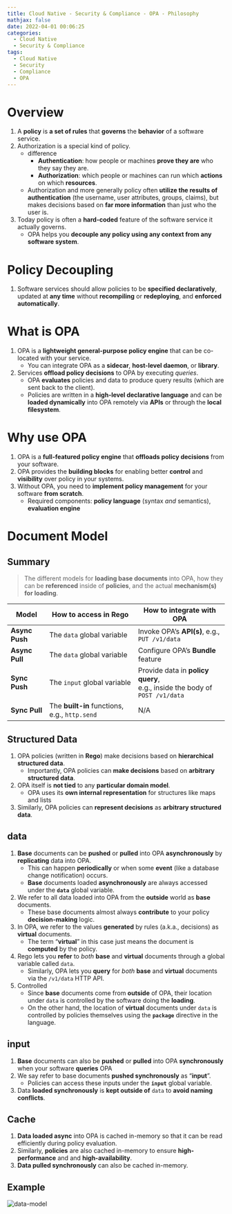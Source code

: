 ```yaml
---
title: Cloud Native - Security & Compliance - OPA - Philosophy
mathjax: false
date: 2022-04-01 00:06:25
categories:
  - Cloud Native
  - Security & Compliance
tags:
  - Cloud Native
  - Security
  - Compliance
  - OPA
---
```


# Overview

1. A **policy** is **a set of rules** that **governs** the **behavior** of a software service.
2. Authorization is a special kind of policy.
   - difference
     - **Authentication**: how people or machines **prove they are** who they say they are.
     - **Authorization**: which people or machines can run which **actions** on which **resources**.
   - Authorization and more generally policy often **utilize the results of authentication** (the username, user attributes, groups, claims), but makes decisions based on **far more information** than just who the user is.
3. Today policy is often a **hard-coded** feature of the software service it actually governs.
   - OPA helps you **decouple any policy using any context from any software system**.

<!-- more -->

# Policy Decoupling

1. Software services should allow policies to be **specified declaratively**, updated at **any time** without **recompiling** or **redeploying**, and **enforced automatically**.

# What is OPA

1. OPA is a **lightweight general-purpose policy engine** that can be co-located with your service.
   - You can integrate OPA as a **sidecar**, **host-level daemon**, or **library**.
2. Services **offload policy decisions** to OPA by executing *queries*.
   - OPA **evaluates** policies and data to produce query results (which are sent back to the client).
   - Policies are written in a **high-level declarative language** and can be **loaded dynamically** into OPA remotely via **APIs** or through the **local filesystem**.

# Why use OPA

1. OPA is a **full-featured policy engine** that **offloads policy decisions** from your software.
2. OPA provides the **building blocks** for enabling better **control** and **visibility** over policy in your systems.
3. Without OPA, you need to **implement policy management** for your software **from scratch**.
   - Required components: **policy language** (syntax *and* semantics), **evaluation engine**

# Document Model

## Summary

> The different models for **loading base documents** into OPA, how they can be **referenced** inside of **policies**, and the actual **mechanism(s) for loading**.

| Model          | How to access in Rego                         | How to integrate with OPA                                    |
| -------------- | --------------------------------------------- | ------------------------------------------------------------ |
| **Async Push** | The `data` global variable                    | Invoke OPA’s **API(s)**, e.g., `PUT /v1/data`                |
| **Async Pull** | The `data` global variable                    | Configure OPA’s **Bundle** feature                           |
| **Sync Push**  | The `input` global variable                   | Provide data in **policy query**, <br />e.g., inside the body of `POST /v1/data` |
| **Sync Pull**  | The **built-in** functions, e.g., `http.send` | N/A                                                          |

## Structured Data

1. OPA policies (written in **Rego**) make decisions based on **hierarchical structured data**.
   - Importantly, OPA policies can **make decisions** based on **arbitrary structured data**.
2. OPA itself is **not tied** to any **particular domain model**.
   - OPA uses its **own internal representation** for structures like maps and lists
3. Similarly, OPA policies can **represent decisions** as **arbitrary structured data**.

## data

1. **Base** documents can be **pushed** or **pulled** into OPA **asynchronously** by **replicating** data into OPA.
   - This can happen **periodically** or when some **event** (like a database change notification) occurs.
   - **Base** documents loaded **asynchronously** are always accessed under the **`data`** global variable.
2. We refer to all data loaded into OPA from the **outside** world as **base** documents.
   - These base documents almost always **contribute** to your policy **decision-making** logic.
3. In OPA, we refer to the values **generated** by rules (a.k.a., decisions) as **virtual** documents.
   - The term “**virtual**” in this case just means the document is **computed** by the policy.
4. Rego lets you **refer** to *both* **base** and **virtual** documents through a global variable called `data`.
   - Similarly, OPA lets you **query** for *both* **base** and **virtual** documents via the `/v1/data` HTTP API.
5. Controlled
   - Since **base** documents come from **outside** of OPA, their location under `data` is controlled by the software doing the **loading**.
   - On the other hand, the location of **virtual** documents under `data` is controlled by policies themselves using the **`package`** directive in the language.

## input

1. **Base** documents can also be **pushed** or **pulled** into OPA **synchronously** when your software **queries** OPA
2. We say refer to base documents **pushed synchronously** as “**input**”.
   - Policies can access these inputs under the **`input`** global variable.
3. Data **loaded synchronously** is **kept outside of** `data` to **avoid naming conflicts**.

## Cache

1. **Data loaded async** into OPA is cached in-memory so that it can be read efficiently during policy evaluation.
2. Similarly, **policies** are also cached in-memory to ensure **high-performance** and and **high-availability**.
3. **Data pulled synchronously** can also be cached in-memory.

## Example

![data-model](https://cn-security-1253868755.cos.ap-guangzhou.myqcloud.com/data-model.svg)
